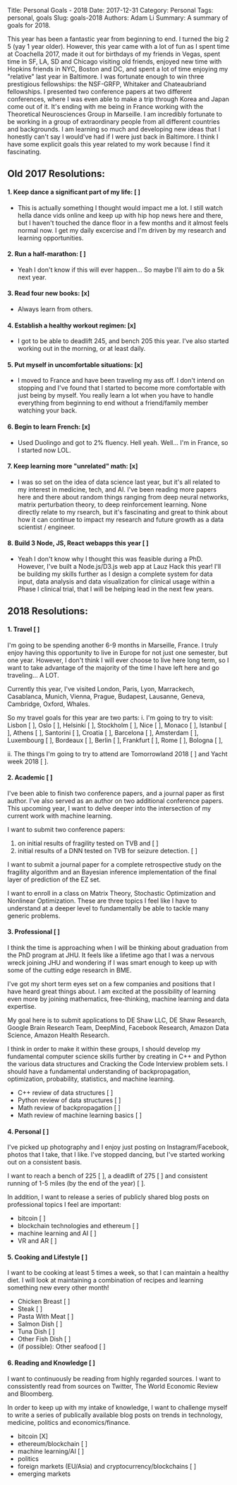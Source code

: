 Title: Personal Goals - 2018
Date: 2017-12-31
Category: Personal
Tags: personal, goals
Slug: goals-2018
Authors: Adam Li
Summary: A summary of goals for 2018.

This year has been a fantastic year from beginning to end. I turned the big 2 5 (yay 1 year older). However, this year came with a lot of fun as I spent time at Coachella 2017, made it out for birthdays of my friends in Vegas, spent time in SF, LA, SD and Chicago visiting old friends, enjoyed new time with Hopkins friends in NYC, Boston and DC, and spent a lot of time enjoying my "relative" last year in Baltimore. I was fortunate enough to win three prestigious fellowships: the NSF-GRFP, Whitaker and Chateaubriand fellowships. I presented two conference papers at two different conferences, where I was even able to make a trip through Korea and Japan come out of it. It's ending with me being in France working with the Theoretical Neurosciences Group in Marseille. I am incredibly fortunate to be working in a group of extraordinary people from all different countries and backgrounds. I am learning so much and developing new ideas that I honestly can't say I would've had if I were just back in Baltimore. I think I have some explicit goals this year related to my work because I find it fascinating.

## Old 2017 Resolutions:
#### 1. Keep dance a significant part of my life: [ ]
- This is actually something I thought would impact me a lot. I still watch hella dance vids online and keep up with hip hop news here and there, but I haven't touched the dance floor in a few months and it almost feels normal now. I get my daily excercise and I'm driven by my research and learning opportunities.

#### 2. Run a half-marathon: [ ]
- Yeah I don't know if this will ever happen... So maybe I'll aim to do a 5k next year.

#### 3. Read four new books: [x]
- Always learn from others.

#### 4. Establish a healthy workout regimen: [x]
- I got to be able to deadlift 245, and bench 205 this year. I've also started working out in the morning, or at least daily. 

#### 5. Put myself in uncomfortable situations: [x]
- I moved to France and have been traveling my ass off. I don't intend on stopping and I've found that I started to become more comfortable with just being by myself. You really learn a lot when you have to handle everything from beginning to end without a friend/family member watching your back.

#### 6. Begin to learn French: [x]
- Used Duolingo and got to 2% fluency. Hell yeah. Well... I'm in France, so I started now LOL.

#### 7. Keep learning more "unrelated" math: [x]
- I was so set on the idea of data science last year, but it's all related to my interest in medicine, tech, and AI. I've been reading more papers here and there about random things ranging from deep neural networks, matrix perturbation theory, to deep reinforcement learning. None directly relate to my rsearch, but it's fascinating and great to think about how it can continue to impact my research and future growth as a data scientist / engineer.

#### 8. Build 3 Node, JS, React webapps this year [ ]
- Yeah I don't know why I thought this was feasible during a PhD. However, I've built a Node.js/D3.js web app at Lauz Hack this year! I'll be building my skills further as I design a complete system for data input, data analysis and data visualization for clinical usage within a Phase I clinical trial, that I will be helping lead in the next few years.

## 2018 Resolutions:
#### 1. Travel [ ]
I'm going to be spending another 6-9 months in Marseille, France. I truly enjoy having this opportunity to live in Europe for not just one semester, but one year. However, I don't think I will ever choose to live here long term, so I want to take advantage of the majority of the time I have left here and go traveling... A LOT. 

Currently this year, I've visited London, Paris, Lyon, Marrackech, Casablanca, Munich, Vienna, Prague, Budapest, Lausanne, Geneva, Cambridge, Oxford, Whales. 

So my travel goals for this year are two parts:
i. I'm going to try to visit:
Lisbon [ ], 
Oslo [ ], 
Helsinki [ ], 
Stockholm [ ], 
Nice [ ], 
Monaco [ ], 
Istanbul [ ], 
Athens [ ], 
Santorini [ ],
Croatia [ ], 
Barcelona [ ], 
Amsterdam [ ], 
Luxembourg [ ], 
Bordeaux [ ], 
Berlin [ ], 
Frankfurt [ ], 
Rome [ ], 
Bologna [ ], 

ii. The things I'm going to try to attend are Tomorrowland 2018 [ ] and Yacht week 2018 [ ].

#### 2. Academic [ ]
I've been able to finish two conference papers, and a journal paper as first author. I've also served as an author on two additional conference papers. This upcoming year, I want to delve deeper into the intersection of my current work with machine learning. 

I want to submit two conference papers: 

1) on initial results of fragility tested on TVB and [ ]
2) initial results of a DNN tested on TVB for seizure detection. [ ]

I want to submit a journal paper for a complete retrospective study on the fragility algorithm and an Bayesian inference implementation of the final layer of prediction of the EZ set. 

I want to enroll in a class on Matrix Theory, Stochastic Optimization and Nonlinear Optimization. These are three topics I feel like I have to understand at a deeper level to fundamentally be able to tackle many generic problems.

#### 3. Professional [ ]
I think the time is approaching when I will be thinking about graduation from the PhD program at JHU. It feels like a lifetime ago that I was a nervous wreck joining JHU and wondering if I was smart enough to keep up with some of the cutting edge research in BME. 

I've got my short term eyes set on a few companies and positions that I have heard great things about. I am excited at the possibility of learning even more by joining mathematics, free-thinking, machine learning and data expertise.

My goal here is to submit applications to DE Shaw LLC, DE Shaw Research, Google Brain Research Team, DeepMind, Facebook Research, Amazon Data Science, Amazon Health Research. 

I think in order to make it within these groups, I should develop my fundamental computer science skills further by creating in C++ and Python the various data structures and Cracking the Code Interview problem sets. I should have a fundamental understanding of backpropagation, optimization, probability, statistics, and machine learning.

- C++ review of data structures [ ]
- Python review of data structures [ ]
- Math review of backpropagation [ ]
- Math review of machine learning basics [ ]

#### 4. Personal [ ]
I've picked up photography and I enjoy just posting on Instagram/Facebook, photos that I take, that I like. I've stopped dancing, but I've started working out on a consistent basis. 

I want to reach a 
bench of 225 [ ], 
a deadlift of 275 [ ] and 
consistent running of 1-5 miles (by the end of the year) [ ].

In addition, I want to release a series of publicly shared blog posts on professional topics I feel are important:

- bitcoin [ ]
- blockchain technologies and ethereum [ ]
- machine learning and AI [ ]
- VR and AR [ ]

#### 5. Cooking and Lifestyle [ ]
I want to be cooking at least 5 times a week, so that I can maintain a healthy diet. I will look at maintaining a combination of recipes and learning something new every other month!

- Chicken Breast [ ]
- Steak [ ]
- Pasta With Meat [ ]
- Salmon Dish [ ]
- Tuna Dish [ ]
- Other Fish Dish [ ]
- (if possible): Other seafood [ ]

#### 6. Reading and Knowledge [ ]
I want to continuously be reading from highly regarded sources. I want to conssistently read from sources on Twitter, The World Economic Review and Bloomberg.

In order to keep up with my intake of knowledge, I want to challenge myself to write a series of publically available blog posts on trends in technology, medicine, politics and economics/finance.

- bitcoin [X]
- ethereum/blockchain [ ]
- machine learning/AI [ ]
- politics
- foreign markets (EU/Asia) and cryptocurrency/blockchains [ ]
- emerging markets




